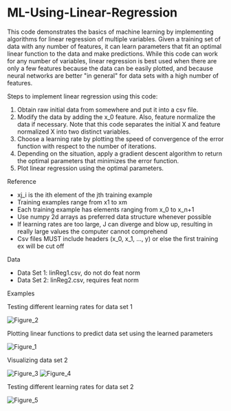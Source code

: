 # ML-Using-Linear-Regression
This code demonstrates the basics of machine learning by implementing algorithms for linear regression of multiple variables. Given a training set of data with any number of features, it can learn parameters that fit an optimal linear function to the data and make predictions. While this code can work for any number of variables, linear regression is best used when there are only a few features because the data can be easily plotted, and because neural networks are better "in general" for data sets with a high number of features.

Steps to implement linear regression using this code:
1. Obtain raw initial data from somewhere and put it into a csv file.
2. Modify the data by adding the x_0 feature. Also, feature normalize the data if necessary. Note that this code separates the initial X and feature normalized X into two distinct variables.
3. Choose a learning rate by plotting the speed of convergence of the error function with respect to the number of iterations.
4. Depending on the situation, apply a gradient descent algorithm to return the optimal parameters that minimizes the error function.
5. Plot linear regression using the optimal parameters.

Reference
- xj_i is the ith element of the jth training example
- Training examples range from x1 to xm
- Each training example has elements ranging from x_0 to x_n+1
- Use numpy 2d arrays as preferred data structure whenever possible
- If learning rates are too large, J can diverge and blow up, resulting in really large values the computer cannot comprehend
- Csv files MUST include headers (x_0, x_1, ..., y) or else the first training ex will be cut off

Data
- Data Set 1: linReg1.csv, do not do feat norm
- Data Set 2: linReg2.csv, requires feat norm

Examples

Testing different learning rates for data set 1

![Figure_2](https://user-images.githubusercontent.com/106856325/171986347-c2cd9df1-be5a-4bca-a167-e4b1b1a9de29.png)

Plotting linear functions to predict data set using the learned parameters

![Figure_1](https://user-images.githubusercontent.com/106856325/171986069-04d53806-2c37-4858-8e1f-cfa8a276ec6e.png)

Visualizing data set 2

![Figure_3](https://user-images.githubusercontent.com/106856325/171986797-762ad215-e493-4b7a-bf33-bce8c7e9356d.png)
![Figure_4](https://user-images.githubusercontent.com/106856325/171986800-63eca4bd-30b5-4baf-b628-ccd3b9f6ed97.png)

Testing different learning rates for data set 2

![Figure_5](https://user-images.githubusercontent.com/106856325/171986821-25dd6164-92ab-4a5a-b528-2624ed030a7d.png)

